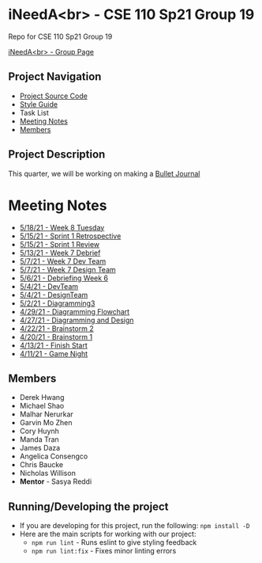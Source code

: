 # iNeedA\<br> - CSE 110 Sp21 Group 19
Repo for CSE 110 Sp21 Group 19
<!--- Change instances of "CSE 110 Sp21 Group 19" to Team Name--->

[iNeedA\<br> - Group Page](admin/team.md)

## Project Navigation
- [Project Source Code](source)
- [Style Guide](specs/style_guide.md)
- Task List
- [Meeting Notes](#meeting-notes)
- [Members](#members)


## Project Description
This quarter, we will be working on making a [Bullet Journal](https://en.wikipedia.org/wiki/Bullet_journal)

# Meeting Notes
- [5/18/21 - Week 8 Tuesday](admin/meetings/051821-Week-8-Tuesday.md)
- [5/15/21 - Sprint 1 Retrospective](admin/meetings/051521-retrospective.md)
- [5/15/21 - Sprint 1 Review](admin/meetings/051521-sprint-1-review.md)
- [5/13/21 - Week 7 Debrief](admin/meetings/051321-Week_7_Debrief.md)
- [5/7/21 - Week 7 Dev Team](admin/meetings/051121-Week7Dev.md)
- [5/7/21 - Week 7 Design Team](admin/meetings/051121-Week7Design.md)
- [5/6/21 - Debriefing Week 6](admin/meetings/050621-Debriefing_Week_6.md)
- [5/4/21 - DevTeam](admin/meetings/050421-DevTeam.md)
- [5/4/21 - DesignTeam](admin/meetings/0504221-DesignTeam.md)
- [5/2/21 - Diagramming3](admin/meetings/050221-Diagramming3.md)
- [4/29/21 - Diagramming Flowchart](admin/meetings/042921-Diagramming_Flowchart.md)
- [4/27/21 - Diagramming and Design](admin/meetings/042721-Diagramming_And_Design.md)
- [4/22/21 - Brainstorm 2](admin/meetings/042221-Brainstorm-2.md)
- [4/20/21 - Brainstorm 1](/admin/meetings/042021-Brainstorm-1.md)
- [4/13/21 - Finish Start](admin/meetings/041321-finishstart.md)
- [4/11/21 - Game Night](admin/meetings/041121-gamenight.md)

## Members
- Derek Hwang 
- Michael Shao
- Malhar Nerurkar
- Garvin Mo Zhen
- Cory Huynh
- Manda Tran
- James Daza
- Angelica Consengco
- Chris Baucke
- Nicholas Willison
- **Mentor** - Sasya Reddi

## Running/Developing the project
- If you are developing for this project, run the following:
  ```npm install -D```
- Here are the main scripts for working with our project:
  - ```npm run lint``` - Runs eslint to give styling feedback
  - ```npm run lint:fix``` - Fixes minor linting errors

